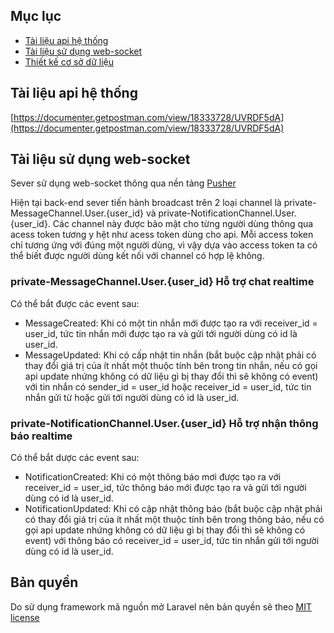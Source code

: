 ## Mục lục
* [Tài liệu api hệ thống](#api)
* [Tài liệu sử dụng web-socket](#web-socket)
* [Thiết kế cơ sở dữ liệu](#database)

## Tài liệu api hệ thống <a name="api"></a>
[https://documenter.getpostman.com/view/18333728/UVRDF5dA](https://documenter.getpostman.com/view/18333728/UVRDF5dA)

## Tài liệu sử dụng web-socket <a name="web-socket"></a>
Sever sử dụng web-socket thông qua nền tảng [Pusher](https://pusher.com/)

Hiện tại back-end sever tiến hành broadcast trên 2 loại channel là private-MessageChannel.User.{user_id} và private-NotificationChannel.User.{user_id}. Các channel này được bảo mật cho từng người dùng thông qua acess token tương y hệt như acess token dùng cho api. Mỗi access token chỉ tương ứng với đúng một người dùng, vì vậy dựa vào access token ta có thể biết được người dùng kết nối với channel có hợp lệ không.

### private-MessageChannel.User.{user_id} Hỗ trợ chat realtime
Có thể bắt được các event sau:
- MessageCreated: Khi có một tin nhắn mới được tạo ra với receiver_id = user_id, tức tin nhắn mới được tạo ra và gửi tới người dùng có id là user_id.
- MessageUpdated: Khi có cấp nhật tin nhắn (bắt buộc cập nhật phải có thay đổi giá trị của ít nhất một thuộc tính bên trong tin nhắn, nếu có gọi api update nhứng không có dữ liệu gì bị thay đổi thì sẽ không có event) với tin nhắn có sender_id = user_id hoặc receiver_id = user_id, tức tin nhắn gửi từ hoặc gửi tới người dùng có id là user_id.

### private-NotificationChannel.User.{user_id} Hỗ trợ nhận thông báo realtime
Có thể bắt dược các event sau:
- NotificationCreated: Khi có một thông báo mơi được tạo ra với receiver_id = user_id, tức thông báo mới được tạo ra và gửi tới người dùng có id là user_id.
- NotificationUpdated: Khi có cập nhật thông báo (bắt buộc cập nhật phải có thay đổi giá trị của ít nhất một thuộc tính bên trong thông báo, nếu có gọi api update nhứng không có dữ liệu gì bị thay đổi thì sẽ không có event) với thông báo có receiver_id = user_id, tức tin nhắn gửi tới người dùng có id là user_id.

## Bản quyền
Do sử dụng framework mã nguồn mở Laravel nên bản quyền sẽ theo [MIT license](https://opensource.org/licenses/MIT)
